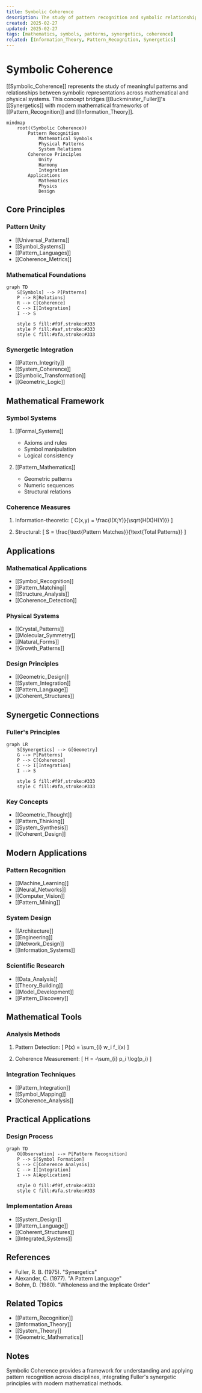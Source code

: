 ```yaml
---
title: Symbolic Coherence
description: The study of pattern recognition and symbolic relationships in mathematics and systems thinking
created: 2025-02-27
updated: 2025-02-27
tags: [mathematics, symbols, patterns, synergetics, coherence]
related: [Information_Theory, Pattern_Recognition, Synergetics]
---
```


# Symbolic Coherence

[[Symbolic_Coherence]] represents the study of meaningful patterns and relationships between symbolic representations across mathematical and physical systems. This concept bridges [[Buckminster_Fuller]]'s [[Synergetics]] with modern mathematical frameworks of [[Pattern_Recognition]] and [[Information_Theory]].

```mermaid
mindmap
    root((Symbolic Coherence))
        Pattern Recognition
            Mathematical Symbols
            Physical Patterns
            System Relations
        Coherence Principles
            Unity
            Harmony
            Integration
        Applications
            Mathematics
            Physics
            Design
```

## Core Principles

### Pattern Unity
- [[Universal_Patterns]]
- [[Symbol_Systems]]
- [[Pattern_Languages]]
- [[Coherence_Metrics]]

### Mathematical Foundations
```mermaid
graph TD
    S[Symbols] --> P[Patterns]
    P --> R[Relations]
    R --> C[Coherence]
    C --> I[Integration]
    I --> S
    
    style S fill:#f9f,stroke:#333
    style P fill:#aaf,stroke:#333
    style C fill:#afa,stroke:#333
```

### Synergetic Integration
- [[Pattern_Integrity]]
- [[System_Coherence]]
- [[Symbolic_Transformation]]
- [[Geometric_Logic]]

## Mathematical Framework

### Symbol Systems
1. [[Formal_Systems]]
   - Axioms and rules
   - Symbol manipulation
   - Logical consistency

2. [[Pattern_Mathematics]]
   - Geometric patterns
   - Numeric sequences
   - Structural relations

### Coherence Measures
1. Information-theoretic:
   \[ C(x,y) = \frac{I(X;Y)}{\sqrt{H(X)H(Y)}} \]

2. Structural:
   \[ S = \frac{\text{Pattern Matches}}{\text{Total Patterns}} \]

## Applications

### Mathematical Applications
- [[Symbol_Recognition]]
- [[Pattern_Matching]]
- [[Structure_Analysis]]
- [[Coherence_Detection]]

### Physical Systems
- [[Crystal_Patterns]]
- [[Molecular_Symmetry]]
- [[Natural_Forms]]
- [[Growth_Patterns]]

### Design Principles
- [[Geometric_Design]]
- [[System_Integration]]
- [[Pattern_Language]]
- [[Coherent_Structures]]

## Synergetic Connections

### Fuller's Principles
```mermaid
graph LR
    S[Synergetics] --> G[Geometry]
    G --> P[Patterns]
    P --> C[Coherence]
    C --> I[Integration]
    I --> S
    
    style S fill:#f9f,stroke:#333
    style C fill:#afa,stroke:#333
```

### Key Concepts
- [[Geometric_Thought]]
- [[Pattern_Thinking]]
- [[System_Synthesis]]
- [[Coherent_Design]]

## Modern Applications

### Pattern Recognition
- [[Machine_Learning]]
- [[Neural_Networks]]
- [[Computer_Vision]]
- [[Pattern_Mining]]

### System Design
- [[Architecture]]
- [[Engineering]]
- [[Network_Design]]
- [[Information_Systems]]

### Scientific Research
- [[Data_Analysis]]
- [[Theory_Building]]
- [[Model_Development]]
- [[Pattern_Discovery]]

## Mathematical Tools

### Analysis Methods
1. Pattern Detection:
   \[ P(x) = \sum_{i} w_i f_i(x) \]

2. Coherence Measurement:
   \[ H = -\sum_{i} p_i \log(p_i) \]

### Integration Techniques
- [[Pattern_Integration]]
- [[Symbol_Mapping]]
- [[Coherence_Analysis]]

## Practical Applications

### Design Process
```mermaid
graph TD
    O[Observation] --> P[Pattern Recognition]
    P --> S[Symbol Formation]
    S --> C[Coherence Analysis]
    C --> I[Integration]
    I --> A[Application]
    
    style O fill:#f9f,stroke:#333
    style C fill:#afa,stroke:#333
```

### Implementation Areas
- [[System_Design]]
- [[Pattern_Language]]
- [[Coherent_Structures]]
- [[Integrated_Systems]]

## References
- Fuller, R. B. (1975). "Synergetics"
- Alexander, C. (1977). "A Pattern Language"
- Bohm, D. (1980). "Wholeness and the Implicate Order"

## Related Topics
- [[Pattern_Recognition]]
- [[Information_Theory]]
- [[System_Theory]]
- [[Geometric_Mathematics]]

## Notes
Symbolic Coherence provides a framework for understanding and applying pattern recognition across disciplines, integrating Fuller's synergetic principles with modern mathematical methods. 